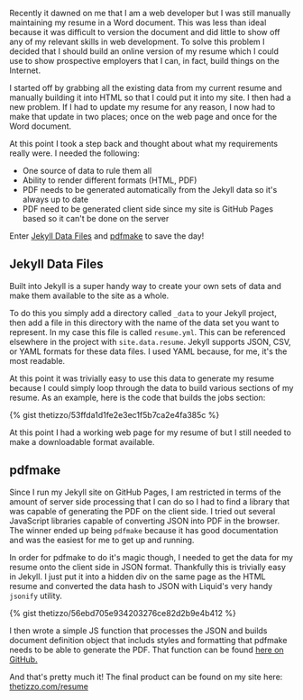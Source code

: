 Recently it dawned on me that I am a web developer but I was still manually maintaining my resume in a Word document.  This was less than ideal because it was difficult to version the document and did little to show off any of my relevant skills in web development. To solve this problem I decided that I should build an online version of my resume which I could use to show prospective employers that I can, in fact, build things on the Internet.

I started off by grabbing all the existing data from my current resume and manually building it into HTML so that I could put it into my site. I then had a new problem. If I had to update my resume for any reason, I now had to make that update in two places; once on the web page and once for the Word document.

At this point I took a step back and thought about what my requirements really were. I needed the following:

* One source of data to rule them all
* Ability to render different formats (HTML, PDF)
* PDF needs to be generated automatically from the Jekyll data so it's always up to date
* PDF need to be generated client side since my site is GitHub Pages based so it can't be done on the server

Enter [Jekyll Data Files](https://jekyllrb.com/docs/datafiles/) and [pdfmake](http://pdfmake.org/#/) to save the day!

## Jekyll Data Files
Built into Jekyll is a super handy way to create your own sets of data and make them available to the site as a whole.

To do this you simply add a directory called `_data` to your Jekyll project, then add a file in this directory with the name of the data set you want to represent.  In my case this file is called `resume.yml`.   This can be referenced elsewhere in the project with `site.data.resume`. Jekyll supports JSON, CSV, or YAML formats for these data files.  I used YAML because, for me, it's the most readable.

At this point it was trivially easy to use this data to generate my resume because I could simply loop through the data to build various sections of my resume.  As an example, here is the code that builds the jobs section:

{% gist thetizzo/53ffda1d1fe2e3ec1f5b7ca2e4fa385c %}

At this point I had a working web page for my resume of but I still needed to make a downloadable format available.

## pdfmake
Since I run my Jekyll site on GitHub Pages, I am restricted in terms of the amount of server side processing that I can do so I had to find a library that was capable of generating the PDF on the client side. I tried out several JavaScript libraries capable of converting JSON into PDF in the browser.  The winner ended up being `pdfmake` because it has good documentation and was the easiest for me to get up and running.

In order for pdfmake to do it's magic though, I needed to get the data for my resume onto the client side in JSON format.  Thankfully this is trivially easy in Jekyll.  I just put it into a hidden div on the same page as the HTML resume and converted the data hash to JSON with Liquid's very handy `jsonify` utility.

{% gist thetizzo/56ebd705e934203276ce82d2b9e4b412 %}

I then wrote a simple JS function that processes the JSON and builds document definition object that includs styles and formatting that pdfmake needs to be able to generate the PDF.  That function can be found [here on GitHub.](https://github.com/thetizzo/thetizzo.github.io/blob/master/assets/javascripts/resume.js)

And that's pretty much it!  The final product can be found on my site here: [thetizzo.com/resume](/resume)
